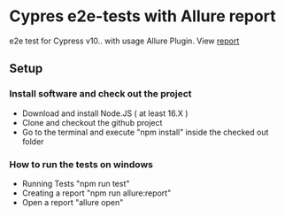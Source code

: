 # Cypres e2e-tests with Allure report
e2e test for Cypress v10.. with usage Allure Plugin.  View <a href="https://maksymvak.github.io/Cypress-e2e-test/">report</a>

## Setup

### Install software and check out the project

- Download and install Node.JS ( at least 16.X )
- Clone and checkout the github project
- Go to the terminal and execute "npm install" inside the checked out folder

### How to run the tests on windows

- Running Tests "npm run test"
- Creating a report "npm run allure:report"
- Open a report "allure open"
